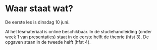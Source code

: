 # Waar staat wat?

De eerste les is dinsdag 10 juni.

Al het lesmateriaal is online beschikbaar. In de studiehandleiding (onder week 1 van presentaties) staat in de eerste helft de theorie (hfst 3). De opgaven staan in de tweede helft (hfst 4).

